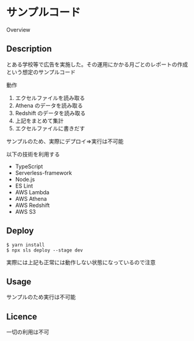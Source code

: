 サンプルコード
====

Overview

## Description
とある学校等で広告を実施した。その運用にかかる月ごとのレポートの作成  
という想定のサンプルコード

動作

1. エクセルファイルを読み取る
1. Athena のデータを読み取る
1. Redshift のデータを読み取る
1. 上記をまとめて集計
1. エクセルファイルに書きだす

サンプルのため、実際にデプロイ⇒実行は不可能

以下の技術を利用する
- TypeScript
- Serverless-framework
- Node.js
- ES Lint
- AWS Lambda
- AWS Athena
- AWS Redshift
- AWS S3

## Deploy
```shell
$ yarn install
$ npx sls deploy --stage dev
```
実際には上記も正常には動作しない状態になっているので注意

## Usage
サンプルのため実行は不可能

## Licence
一切の利用は不可

